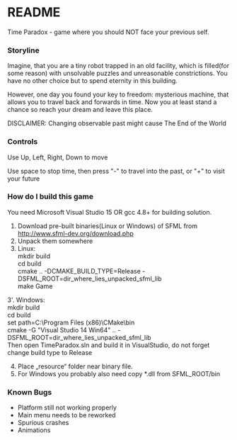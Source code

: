 # README #

Time Paradox - game where you should NOT face your previous self.

### Storyline ###

Imagine, that you are a tiny robot trapped in an old facility, which is filled(for some reason) with unsolvable puzzles and unreasonable constrictions. You have no other choice but to spend eternity in this building. 

However, one day you found your key to freedom: mysterious machine, that allows you to travel back and forwards in time. Now you at least stand a chance so reach your dream and leave this place.

DISCLAIMER: Changing observable past might cause The End of the World

### Controls ###

Use Up, Left, Right, Down to move

Use space to stop time, then press "-" to travel into the past, or "+" to visit your future

### How do I build this game ###

You need Microsoft Visual Studio 15 OR gcc 4.8+ for building solution.

1. Download pre-built binaries(Linux or Windows) of SFML from http://www.sfml-dev.org/download.php
2. Unpack them somewhere  
3. Linux:  
mkdir build  
cd build  
cmake .. -DCMAKE_BUILD_TYPE=Release -DSFML_ROOT=dir_where_lies_unpacked_sfml_lib  
make Game


3'. Windows:  
mkdir build  
cd build  
set path=C:\Program Files (x86)\CMake\bin  
cmake -G "Visual Studio 14 Win64" .. -DSFML_ROOT=dir_where_lies_unpacked_sfml_lib   
Then open TimeParadox.sln and build it in VisualStudio, do not forget change build type to Release

4. Place „resource“ folder near binary file.
5. For Windows you probably also need copy *.dll from SFML_ROOT/bin


### Known Bugs ###

- Platform still not working properly
- Main menu needs to be reworked
- Spurious crashes
- Animations